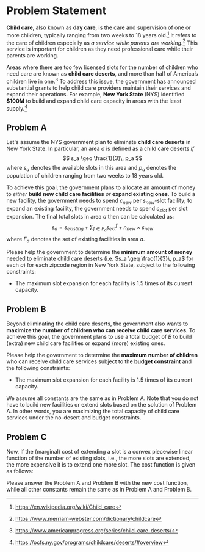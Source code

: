 # Problem Statement

**Child care**, also known as **day care**, is the care and supervision of one or more children, typically ranging from two weeks to 18 years old.[^1] It refers to the care of children especially as *a service while parents are working*.[^2] This service is important for children as they need professional care while their parents are working. 

Areas where there are too few licensed slots for the number of children who need care are known as **child care deserts**, and more than half of America’s children live in one.[^3] To address this issue, the government has announced substantial grants to help child care providers maintain their services and expand their operations. For example, **New York State** (NYS) identified **$100M** to build and expand child care capacity in areas with the least supply.[^4]

## Problem A
Let's assume the NYS government plan to eliminate **child care deserts** in New York State. In particular, an area $a$ is defined as a child care deserts *if* 
$$ s_a \geq \frac{1}{3}\, p_a $$
where $s_a$ denotes the available slots in this area and $p_a$ denotes the population of children ranging from two weeks to 18 years old.

To achieve this goal, the government plans to allocate an amount of money to *either* **build new child care facilities** *or* **expand existing ones**. To build a new facility, the government needs to spend $c_{new}$ per $s_{new}$-slot facility; to expand an existing facility, the government needs to spend $c_{slot}$ per slot expansion. The final total slots in area $a$ then can be calculated as:
$$ s_a = s_{existing} + \sum_{f \in F_a} s^f_{ext} + n_{new} \times s_{new} $$
where $F_a$ denotes the set of existing facilities in area $a$.

Please help the government to determine the **minimum amount of money** needed to eliminate child care deserts (i.e. $s_a \geq \frac{1}{3}\, p_a$ for each $a$) for each zipcode region in New York State, subject to the following constraints: 
- The maximum slot expansion for each facility is $1.5$ times of its current capacity.


## Problem B

Beyond eliminating the child care deserts, the government also wants to **maximize the number of children who can receive child care services**. To achieve this goal, the government plans to use a total budget of $B$ to build (extra) new child care facilities or expand (more) existing ones. 

Please help the government to determine the **maximum number of children** who can receive child care services subject to the **budget constraint** and the following constraints:
- The maximum slot expansion for each facility is $1.5$ times of its current capacity.

We assume all constants are the same as in Problem A. Note that you do not have to build new facilities or extend slots based on the solution of Problem A. In other words, you are maximizing the total capacity of child care services under the no-desert and budget constraints.


## Problem C

Now, if the (marginal) cost of extending a slot is a convex piecewise linear function of the number of existing slots, i.e., the more slots are extended, the more expensive it is to extend one more slot. The cost function is given as follows:


Please answer the Problem A and Problem B with the new cost function, while all other constants remain the same as in Problem A and Problem B.

[^1]: https://en.wikipedia.org/wiki/Child_care
[^2]: https://www.merriam-webster.com/dictionary/childcare
[^3]: https://www.americanprogress.org/series/child-care-deserts/
[^4]: https://ocfs.ny.gov/programs/childcare/deserts/#overview

